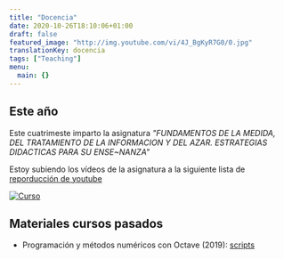 ```yaml
---
title: "Docencia"
date: 2020-10-26T18:10:06+01:00
draft: false
featured_image: "http://img.youtube.com/vi/4J_BgKyR7G0/0.jpg"
translationKey: docencia
tags: ["Teaching"]
menu:
  main: {}
---
```


## Este año
Este cuatrimeste imparto la asignatura *"FUNDAMENTOS DE LA MEDIDA, DEL TRATAMIENTO DE LA INFORMACION Y DEL AZAR. ESTRATEGIAS DIDACTICAS PARA SU ENSE~NANZA"*

Estoy subiendo los vídeos de la asignatura a la siguiente lista de [reporducción de youtube](https://www.youtube.com/playlist?list=PLAwpU-CQvsuAtHCKzVpGgnq73e1v2O0Ij)


[![Curso](http://img.youtube.com/vi/4J_BgKyR7G0/0.jpg)](http://www.youtube.com/watch?v=4J_BgKyR7G0 "Curso")


## Materiales cursos pasados
* Programación y métodos numéricos con Octave (2019): [scripts](https://github.com/HugoJBello/clases-octave-2019)
